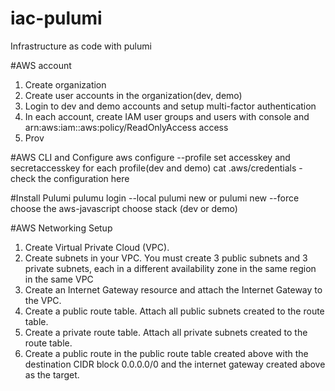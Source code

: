 # iac-pulumi
Infrastructure as code with pulumi

#AWS account
1. Create organization
2. Create user accounts in the organization(dev, demo)
3. Login to dev and demo accounts and setup multi-factor authentication
4. In each account, create IAM user groups and users with console and arn:aws:iam::aws:policy/ReadOnlyAccess access
5. Prov

#AWS CLI and Configure
aws configure --profile 
    set accesskey and secretaccesskey for each profile(dev and demo)
cat .aws/credentials - check the configuration here

#Install Pulumi
pulumu login --local
pulumi new or pulumi new --force
    choose the aws-javascript
    choose stack (dev or demo)

#AWS Networking Setup
1. Create Virtual Private Cloud (VPC).
2. Create subnets in your VPC. You must create 3 public subnets and 3 private subnets, each in a different availability zone in the same region in the same VPC
3. Create an Internet Gateway resource and attach the Internet Gateway to the VPC.
4. Create a public route table. Attach all public subnets created to the route table.
5. Create a private route table. Attach all private subnets created to the route table.
6. Create a public route in the public route table created above with the destination CIDR block 0.0.0.0/0 and the internet gateway created above as the target.



